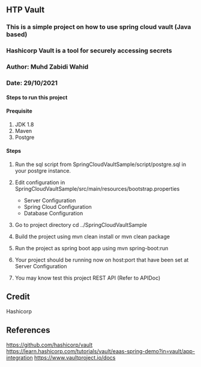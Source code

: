 ## HTP Vault

### This is a simple project on how to use spring cloud vault (Java based)
### Hashicorp Vault is a tool for securely accessing secrets

### Author: Muhd Zabidi Wahid
### Date: 29/10/2021

#### Steps to run this project

#### Prequisite
1. JDK 1.8
2. Maven 
3. Postgre

#### Steps

1. Run the sql script from SpringCloudVaultSample/script/postgre.sql in your postgre instance.

2. Edit configuration in SpringCloudVaultSample/src/main/resources/bootstrap.properties
   - Server Configuration
   - Spring Cloud Configuration
   - Database Configuration

3. Go to project directory cd ../SpringCloudVaultSample

4. Build the project using mvn clean install or mvn clean package

5. Run the project as spring boot app using mvn spring-boot:run

6. Your project should be running now on host:port that have been set at Server Configuration   

7. You may know test this project REST API (Refer to APIDoc)

## Credit
Hashicorp

## References
https://github.com/hashicorp/vault
https://learn.hashicorp.com/tutorials/vault/eaas-spring-demo?in=vault/app-integration
https://www.vaultproject.io/docs



